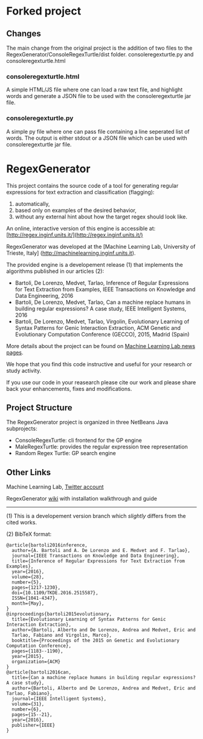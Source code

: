 # Forked project

## Changes
The main change from the original project is the addition of two files to the RegexGenerator/ConsoleRegexTurtle/dist folder. consoleregexturtle.py and consoleregexturtle.html

### consoleregexturtle.html
A simple HTML/JS file where one can load a raw text file, and highlight words and generate a JSON file to be used with the consoleregexturtle jar file. 

### consoleregexturtle.py
A simple py file where one can pass file containing a line seperated list of words. The output is either stdout or a JSON file which can be used with consoleregexturtle jar file. 

# RegexGenerator

This project contains the source code of a tool for generating regular expressions for text extraction and classification (flagging):

1. automatically,
2. based only on examples of the desired behavior,
3. without any external hint about how the target regex should look like.

An online, interactive version of this engine is accessible at: [http://regex.inginf.units.it/](http://regex.inginf.units.it/)

RegexGenerator was developed at the [Machine Learning Lab, University of Trieste, Italy] (http://machinelearning.inginf.units.it).

The provided engine is a developement release (1) that implements the algorithms published in our articles (2):

* Bartoli, De Lorenzo, Medvet, Tarlao, Inference of Regular Expressions for Text Extraction from Examples, IEEE Transactions on Knowledge and Data Engineering, 2016
* Bartoli, De Lorenzo, Medvet, Tarlao, Can a machine replace humans in building regular expressions? A case study, IEEE Intelligent Systems, 2016
* Bartoli, De Lorenzo, Medvet, Tarlao, Virgolin, Evolutionary Learning of Syntax Patterns for Genic Interaction Extraction, ACM Genetic and Evolutionary Computation Conference (GECCO), 2015, Madrid (Spain)

More details about the project can be found on [Machine Learning Lab news pages](http://machinelearning.inginf.units.it/news/newregexgeneratortoolonline).

We hope that you find this code instructive and useful for your research or study activity.

If you use our code in your reasearch please cite our work and please share back your enhancements, fixes and 
modifications.

## Project Structure

The RegexGenerator project is organized in three NetBeans Java subprojects:

* ConsoleRegexTurtle:  cli frontend for the GP engine
* MaleRegexTurtle:       provides the regular expression tree representation
* Random Regex Turtle:     GP search engine 

## Other Links

Machine Learning Lab, [Twitter account](https://twitter.com/MaleLabTs)

RegexGenerator [wiki](https://github.com/MaLeLabTs/RegexGenerator/wiki) with installation walkthrough and guide

---

(1) This is a developement version branch which *slightly* differs from the cited works.

(2) BibTeX format:

    @article{bartoli2016inference, 
	  author={A. Bartoli and A. De Lorenzo and E. Medvet and F. Tarlao}, 
	  journal={IEEE Transactions on Knowledge and Data Engineering}, 
	  title={Inference of Regular Expressions for Text Extraction from Examples}, 
	  year={2016}, 
	  volume={28}, 
	  number={5}, 
	  pages={1217-1230}, 
	  doi={10.1109/TKDE.2016.2515587}, 
	  ISSN={1041-4347}, 
	  month={May},
    }
    @inproceedings{bartoli2015evolutionary,
      title={Evolutionary Learning of Syntax Patterns for Genic Interaction Extraction},
      author={Bartoli, Alberto and De Lorenzo, Andrea and Medvet, Eric and
      Tarlao, Fabiano and Virgolin, Marco},
      booktitle={Proceedings of the 2015 on Genetic and Evolutionary Computation Conference},
      pages={1183--1190},
      year={2015},
      organization={ACM}
    }
    @article{bartoli2016can,
      title={Can a machine replace humans in building regular expressions? A case study},
      author={Bartoli, Alberto and De Lorenzo, Andrea and Medvet, Eric and Tarlao, Fabiano},
      journal={IEEE Intelligent Systems},
      volume={31},
      number={6},
      pages={15--21},
      year={2016},
      publisher={IEEE}
    }

